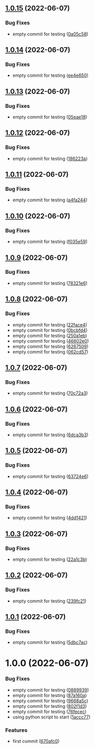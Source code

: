 ## [1.0.15](https://github.com/filipeforattini/ff-svc-python/compare/v1.0.14...v1.0.15) (2022-06-07)


### Bug Fixes

* empty commit for testing ([0a05c58](https://github.com/filipeforattini/ff-svc-python/commit/0a05c582a4632f9cb3010d5493f2d185810968b2))

## [1.0.14](https://github.com/filipeforattini/ff-svc-python/compare/v1.0.13...v1.0.14) (2022-06-07)


### Bug Fixes

* empty commit for testing ([ee4e650](https://github.com/filipeforattini/ff-svc-python/commit/ee4e6503c6ce43180c8af4ca51ee260bc89d713c))

## [1.0.13](https://github.com/filipeforattini/ff-svc-python/compare/v1.0.12...v1.0.13) (2022-06-07)


### Bug Fixes

* empty commit for testing ([05eae18](https://github.com/filipeforattini/ff-svc-python/commit/05eae184312650a78a8d3ba439434d5241d58255))

## [1.0.12](https://github.com/filipeforattini/ff-svc-python/compare/v1.0.11...v1.0.12) (2022-06-07)


### Bug Fixes

* empty commit for testing ([186223a](https://github.com/filipeforattini/ff-svc-python/commit/186223a64c1d850bfe3c79e76f53ffce06e269ea))

## [1.0.11](https://github.com/filipeforattini/ff-svc-python/compare/v1.0.10...v1.0.11) (2022-06-07)


### Bug Fixes

* empty commit for testing ([a4fa244](https://github.com/filipeforattini/ff-svc-python/commit/a4fa2443d90a3190ce57130e32218f5dba390977))

## [1.0.10](https://github.com/filipeforattini/ff-svc-python/compare/v1.0.9...v1.0.10) (2022-06-07)


### Bug Fixes

* empty commit for testing ([f035e59](https://github.com/filipeforattini/ff-svc-python/commit/f035e59a9486f5b1db73216ccf6c480b2510a447))

## [1.0.9](https://github.com/filipeforattini/ff-svc-python/compare/v1.0.8...v1.0.9) (2022-06-07)


### Bug Fixes

* empty commit for testing ([78321e6](https://github.com/filipeforattini/ff-svc-python/commit/78321e6944ae90d8546af6bddd9db6ad50f8567b))

## [1.0.8](https://github.com/filipeforattini/ff-svc-python/compare/v1.0.7...v1.0.8) (2022-06-07)


### Bug Fixes

* empty commit for testing ([22face4](https://github.com/filipeforattini/ff-svc-python/commit/22face44644dc9cc835339c6bdb2d7e863ffafda))
* empty commit for testing ([0bcbfd4](https://github.com/filipeforattini/ff-svc-python/commit/0bcbfd49851f562442038293e20f4ce669476cf7))
* empty commit for testing ([250a1eb](https://github.com/filipeforattini/ff-svc-python/commit/250a1eb45d7de1e97f2df08847155c4e9e20a434))
* empty commit for testing ([46602e0](https://github.com/filipeforattini/ff-svc-python/commit/46602e0f77c793d0c74489220f7c68c089f5eecf))
* empty commit for testing ([6267509](https://github.com/filipeforattini/ff-svc-python/commit/6267509270fdbf80a734ce2649bd2b77a32a027a))
* empty commit for testing ([062cd57](https://github.com/filipeforattini/ff-svc-python/commit/062cd57bc8ca81da35a9e7bed3bd2083c3c3c35c))

## [1.0.7](https://github.com/filipeforattini/ff-svc-python/compare/v1.0.6...v1.0.7) (2022-06-07)


### Bug Fixes

* empty commit for testing ([70c72a3](https://github.com/filipeforattini/ff-svc-python/commit/70c72a3aee0f4112040dabc1f3dbe3dee9c90159))

## [1.0.6](https://github.com/filipeforattini/ff-svc-python/compare/v1.0.5...v1.0.6) (2022-06-07)


### Bug Fixes

* empty commit for testing ([6dca3b3](https://github.com/filipeforattini/ff-svc-python/commit/6dca3b38dea11fb0054bc36be626d318042ff19b))

## [1.0.5](https://github.com/filipeforattini/ff-svc-python/compare/v1.0.4...v1.0.5) (2022-06-07)


### Bug Fixes

* empty commit for testing ([63724e6](https://github.com/filipeforattini/ff-svc-python/commit/63724e60ea11b10e83886fb9bab89ff9ec4293eb))

## [1.0.4](https://github.com/filipeforattini/ff-svc-python/compare/v1.0.3...v1.0.4) (2022-06-07)


### Bug Fixes

* empty commit for testing ([4dd1421](https://github.com/filipeforattini/ff-svc-python/commit/4dd1421c4e33832c219b13bbba1a6ef010545f7a))

## [1.0.3](https://github.com/filipeforattini/ff-svc-python/compare/v1.0.2...v1.0.3) (2022-06-07)


### Bug Fixes

* empty commit for testing ([22a1c3b](https://github.com/filipeforattini/ff-svc-python/commit/22a1c3b336be7f1ffe2a69423d144ec867fecc35))

## [1.0.2](https://github.com/filipeforattini/ff-svc-python/compare/v1.0.1...v1.0.2) (2022-06-07)


### Bug Fixes

* empty commit for testing ([239fc21](https://github.com/filipeforattini/ff-svc-python/commit/239fc21e602bda139ee91a00a1c4a7b2a9d3283c))

## [1.0.1](https://github.com/filipeforattini/ff-svc-python/compare/v1.0.0...v1.0.1) (2022-06-07)


### Bug Fixes

* empty commit for testing ([5dbc7ac](https://github.com/filipeforattini/ff-svc-python/commit/5dbc7ac28ccb4be5e402eba865171cb8927a7126))

# 1.0.0 (2022-06-07)


### Bug Fixes

* empty commit for testing ([0889939](https://github.com/filipeforattini/ff-svc-python/commit/08899390723ee95c4b9c1e80a4237c22d95ba57b))
* empty commit for testing ([87a160a](https://github.com/filipeforattini/ff-svc-python/commit/87a160a197d919370a1f9eafd57a3fbfa922c604))
* empty commit for testing ([9668a5c](https://github.com/filipeforattini/ff-svc-python/commit/9668a5cb05041e896e02b5569b4231d8a743a6bf))
* empty commit for testing ([802f1d3](https://github.com/filipeforattini/ff-svc-python/commit/802f1d343ff4f8128c6b5b3745b9e9336dcb684c))
* empty commit for testing ([76fecec](https://github.com/filipeforattini/ff-svc-python/commit/76fecec6240ad24883558227da7355afe2916ca9))
* using python script to start ([1accc77](https://github.com/filipeforattini/ff-svc-python/commit/1accc770d4a5320ccb4b81197c7e4883a839ef5d))


### Features

* first commit ([670afc0](https://github.com/filipeforattini/ff-svc-python/commit/670afc0bd08e35c9d36623179c3f64f0a9e9ebd3))
